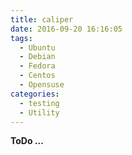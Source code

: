 ```yaml
---
title: caliper
date: 2016-09-20 16:16:05
tags:
  - Ubuntu
  - Debian
  - Fedora
  - Centos
  - Opensuse
categories:
  - testing
  - Utility
---
```


**ToDo ...**
